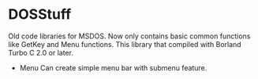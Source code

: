 # DOSStuff
Old code libraries for MSDOS. Now only contains basic common functions like GetKey and Menu functions. This library that compiled with Borland Turbo C 2.0 or later.

* Menu
  Can create simple menu bar with submenu feature.
